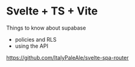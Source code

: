 # Svelte + TS + Vite

Things to know about supabase

- policies and RLS
- using the API


https://github.com/ItalyPaleAle/svelte-spa-router